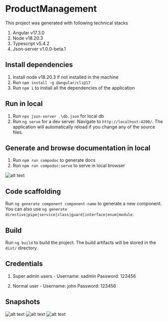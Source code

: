 # ProductManagement

This project was generated with following technical stacks
1.	Angular v17.3.0
2.	Node v18.20.3
3.	Typescript v5.4.2
4.	Json-server v1.0.0-beta.1

## Install dependencies

1. Install node v18.20.3 if not installed in the machine
2. Run `npm install -g @angular/cli@17`
2. Run `npm i` to install all the dependencies of the application

## Run in local 

1. Run `npx json-server .\db.json` for local db
2. Run `ng serve` for a dev server. Navigate to `http://localhost:4200/`. The application will automatically reload if you change any of the source files.

## Generate and browse documentation in local
1. Run `npm run compodoc` to generate docs
2. Run `npm run compodoc:serve` to serve in local browser

![alt text](https://github.com/sgrmhrzn/product-managment/blob/main/src/assets/doc.jpg)

## Code scaffolding

Run `ng generate component component-name` to generate a new component. You can also use `ng generate directive|pipe|service|class|guard|interface|enum|module`.

## Build

Run `ng build` to build the project. The build artifacts will be stored in the `dist/` directory.

## Credentials
1. Super admin users -
Username: sadmin
Password: 123456

2. Normal user -
Username: john
Password: 123456


## Snapshots
![alt text](https://github.com/sgrmhrzn/product-managment/blob/main/src/assets/1.jpg)
![alt text](https://github.com/sgrmhrzn/product-managment/blob/main/src/assets/2.jpg)
![alt text](https://github.com/sgrmhrzn/product-managment/blob/main/src/assets/3.jpg)
